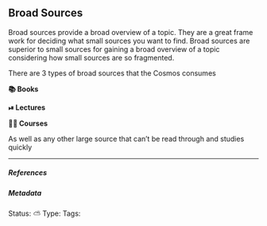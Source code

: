 ## Broad Sources 

Broad sources provide a broad overview of a topic. They are a great frame work for deciding what small sources you want to find. Broad sources are superior to small sources for gaining a broad overview of a topic considering how small sources are so fragmented. 

There are 3 types of broad sources that the Cosmos consumes

**📚 Books**

**⏯ Lectures**

**👨‍🏫 Courses**

As well as any other large source that can’t be read through and studies quickly


___

##### References


##### Metadata
Status: ⛅️
Type: 
Tags:
